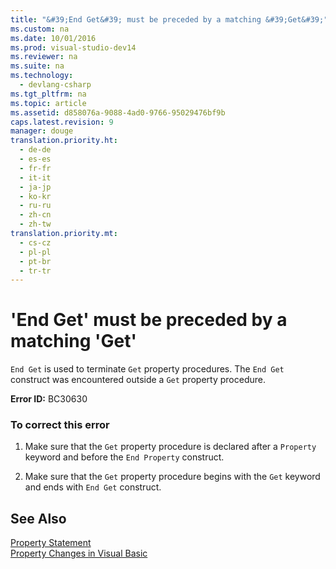 ```yaml
---
title: "&#39;End Get&#39; must be preceded by a matching &#39;Get&#39;"
ms.custom: na
ms.date: 10/01/2016
ms.prod: visual-studio-dev14
ms.reviewer: na
ms.suite: na
ms.technology: 
  - devlang-csharp
ms.tgt_pltfrm: na
ms.topic: article
ms.assetid: d858076a-9088-4ad0-9766-95029476bf9b
caps.latest.revision: 9
manager: douge
translation.priority.ht: 
  - de-de
  - es-es
  - fr-fr
  - it-it
  - ja-jp
  - ko-kr
  - ru-ru
  - zh-cn
  - zh-tw
translation.priority.mt: 
  - cs-cz
  - pl-pl
  - pt-br
  - tr-tr
---
```

# &#39;End Get&#39; must be preceded by a matching &#39;Get&#39;
`End Get` is used to terminate `Get` property procedures. The `End Get` construct was encountered outside a `Get` property procedure.  
  
 **Error ID:** BC30630  
  
### To correct this error  
  
1.  Make sure that the `Get` property procedure is declared after a `Property` keyword and before the `End Property` construct.  
  
2.  Make sure that the `Get` property procedure begins with the `Get` keyword and ends with `End Get` construct.  
  
## See Also  
 [Property Statement](../Topic/Property%20Statement.md)   
 [Property Changes in Visual Basic](assetId:///1c138efa-9bc2-44d7-80a0-f3a7c2510264)